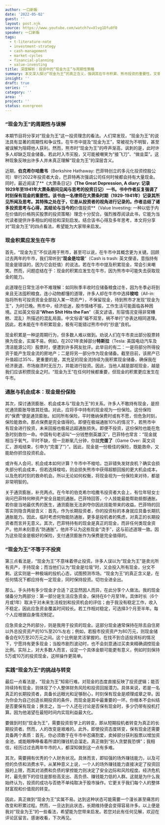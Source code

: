 ```yaml
---
author: 一口新飯
date: '2022-05-02'
guest: ''
layout: post.njk
source: https://www.youtube.com/watch?v=Xlvg1Dfu0f0
speaker: 一口新飯
tags:
  - t-literature-note
  - investment-strategy
  - cash-management
  - market-cycles
  - financial-planning
  - value-investing
title: 深度解析：投资中的“现金为王”与周期性策略
summary: 本文深入探讨“现金为王”的真正含义，强调其在牛市积累、熊市投资的重要性。文章分析了通胀与机会成本对现金的影响，并提出了合理的现金储备策略与实现“现金为王”所需的投资哲学转变。
insight: ''
draft: true
series: ''
category: ''
area: ''
project: ''
status: evergreen
---
```

### “现金为王”的周期性与误解

本期节目将分享对“现金为王”这一投资理念的看法。人们常发现，“现金为王”的说法具有显著的周期性和争议性。在牛市中提及“现金为王”，常被视为不明智，甚至被误解为阻碍他人获利。然而，熊市时“现金为王”的呼声渐高，讽刺的是，此时许多人却缺乏现金储备。若此时入市买股，又可能被嘲笑为“接飞刀”、“做韭菜”。这种现象反映出许多人并未真正理解“现金为王”的深层含义。

近期，**伯克希尔哈撒韦**（Berkshire Hathaway: 巴菲特创立的多元化投资控股公司）举行2022年投资者大会，巴菲特再次强调公司任何时候都会持有大量现金。同时，最近阅读了**《大萧条日记》**（The Great Depression, A diary: 记录1929年至1941年大萧条期间见闻与思考的投资日记）一书。书中作者反复强调了时刻保有现金的重要性。该书由一名律师在大萧条时期（1929-1941年）记录其所见所闻及思考。其特殊之处在于，它是从投资者的视角进行记录的。作者总结了诸多投资思考与心得，其结论与当今的**价值投资**（Value Investing: 一种以低于内在价值的价格购买股票的投资策略）理念十分契合。强烈推荐阅读此书，它能为当代读者提供许多相似的经验和深刻启发。结合该书心得及多年思考，本文将分享对“现金为王”的四点看法，希望能为大家带来启发。

### 现金积累应发生在牛市

首先，“现金为王”不仅适用于熊市，甚至可以说，在牛市中其概念更为关键。回顾过去两年的牛市，我们常听到“**现金是垃圾**”（Cash is trash: 英文俚语，意指持有现金是错误的，因为它会贬值）的说法。若在牛市中提及积累现金，常会引来嘲笑。然而，问题症结在于：现金的积累应发生在牛市，因为熊市中可能失去获取现金的能力。

此道理在日常生活中不难理解：如同秋季丰收时应储备粮食过冬，因为冬季必将到来且无法囤积粮食。连小动物都懂的道理，许多人却在牛市中选择**梭哈**（All-in: 指将所有可投资资金全部投入某一项资产），不保留现金，待到熊市才发现“现金为王”，为时已晚。熊市中，经济低迷，股市情绪不振，工作生活可能面临各种困境。正如英文俗语“**When Shit Hits the Fan**”（英文谚语，形容情况变得非常糟糕、混乱）所描述的混乱局面。中文俗语“福不双至，祸不单行”亦表达相同道理。因此，若未能在牛市积累现金，极有可能错过熊市中的“抄底”良机。

现金积累是一种逆周期行为，但多数人难以做到。劝说人们在牛市卖出部分股票转换为现金，实属不易。例如，在2021年卖掉部分**特斯拉**（Tesla: 美国电动汽车及清洁能源公司）股票时，便遭到许多网友批评。此举目的有二：一是将部分所得投资于能产生现金流的房地产；二是将另一部分作为现金储备。截至目前，该房产已升值超过35%，更重要的是，其充足的现金流持续为我积累现金储备，确保我在经济衰退、市场崩溃时无压力，并能进行投资。因此，当他人越是鄙视现金，越是我们应该积攒现金之时。“现金为王”在任何时候都重要，但现金的积累更应发生在牛市。

### 通胀与机会成本：现金是份保险

其次，探讨通货膨胀、机会成本与“现金为王”的关系。许多人不敢持有现金，是担忧通货膨胀导致其贬值。对此，应将手中持有的现金视为一份保险。这份保险的“保费”便是通货膨胀。如同所有保险，平时缴纳保费时或有不愿，但危急时刻，保险能救命。那点保费是完全值得的。即便在极端通胀10%的情况下，若熊市中有现金进行投资，未来回报也极易远超通胀损失。即便不投资，这份保险也能在危急时刻救你一命。中国有句老话叫“一分钱憋倒英雄汉”，巴菲特也常言：“现金就相当于氧气，平时不缺，但一旦断氧几分钟，你就**完蛋了**（Game Over: 英文词汇，游戏结束，引申为“完蛋了”）”。因此，现金是一份极佳的保险，既能救命，又能助你抓住投资机会。

或许有人会问，机会成本如何计算？牛市中不梭哈，岂非错失发财良机？确实会损失部分机会成本，但若选择梭哈，则会损失熊市中获得超额回报的更大机会成本，以及危机时刻的救命机会。所以无论如何权衡，将现金视为一份保险来对待，都是非常明智的。

关于通货膨胀，补充两点。在今年的伯克希尔哈撒韦投资者大会上，有位年轻女士询问巴菲特何种资产安全且能抗通胀。巴菲特回答，个人技能最能帮助抵御通胀。若你是当地最优秀的医生，通货膨胀无法剥夺你因此技能带来的收益。巴菲特的回答实则隐含两层含义：首先，作为长期投资者，你的投资标的本身就应具备长期抗通胀能力。因此，临时考虑何物能防通胀，更多是投机者的焦虑，对真正的长期投资者而言并无意义。其次，巴菲特持有的现金是真正的现金，而非任何类现金资产。他并未刻意去“防通胀”。他并不认为这些现金“烫手”，这与前述道理一致。因为这些现金是极好的保险，支付通货膨胀作为保费是完全值得的。

### “现金为王”不等于不投资

第三点看法是，“现金为王”不意味着停止投资。许多人误以为“现金为王”是卖光所有资产，手持现金；而当他们认为“现金是垃圾”时，又会投入所有现金，分文不剩。这实则是一种极端的投机心态，试图预测市场。“现金为王”的真正含义是，在任何情况下都应持有一定现金，同时保持投资。切勿全进全出。

那么，手头持有多少现金才合适？这显然因人而异，在此分享个人做法。我的现金储备分为两部分：第一部分是生活应急资金，保持在6个月至1年。具体时长（6个月或1年）取决于对未来生活规划和投资机会的评估；由于我没有稳定工作，收入不稳定，因此应急资金覆盖时间较长。若工作相对稳定，可选择3个月至半年。每个人应根据自身情况制定。

应急资金之外的部分，则是我用于投资的现金。这部分现金通常保持在除去自住房以外总投资资产的10%至20%左右；例如，若股市投资资产为80万元，则现金储备会在9万至20万元之间。这个比例是灵活掌握的。在找不到合适投资标的情况下，宁愿持有更多现金；当股市剧烈波动时，也不会刻意通过买卖来精确调控现金比例。实际上，对大多数人而言，设定一个具体金额可能更有意义，例如时刻保持5万或10万的投资现金，这样操作更简单。

### 实践“现金为王”的挑战与转变

最后一点看法是，“现金为王”知易行难。对现金的态度直接反映了投资逻辑；能否持续持有现金，则体现了个人整体财务风险和投资回报潜力。具体来说，若是一名真正的长期投资者，具备长远眼光和足够耐心，时刻保有现金是顺理成章之举。因为你会为自己创造长期投资的条件，而现金是其中最重要的一环。你根本不会纠结是否要保有现金；换言之，当一个人还在讨论是否保有现金时，多少仍带有投机打算。因为他渴望在最短时间内实现利益最大化。

要做到时刻“现金为王”，需要投资哲学上的转变，即从短期投机者转变为真正的长期投资者。然而，人的改变是艰难的。此外，即使投资态度转变，保有现金还需要具备两个素质：首先，你必须敢于在牛市中忍痛割爱，卖掉部分获利股票以增加资金池，或能眼睁睁看着所谓的赚钱机会溜走。真正做到“别人贪婪我恐惧”；我相信，经历过过去两年牛市的人，都深知做到这一点有多难。

其次，需要拥有优秀的个人财务状况。具体而言，即较强的场外赚钱能力，以及可控的负债和消费水平。从某种意义上说，一个人的场外赚钱能力直接决定了投资回报的上限，而其对消费和负债的掌控能力则决定了安全边际和风险程度。经济危机时，最先倒下的往往是那些高支出、高负债、赚钱能力低的人群。这就是为什么我始终认为，投资的成功与否绝不单纯取决于股市操作。它更关乎我们每个人的整体财富观和价值观的转变。

因此，真正做到“现金为王”实属不易。达到这种状态可能需要一个漫长甚至痛苦的改变和积累过程。然而，一旦达到此状态，长期维持便会变得容易许多。以上便是我对“现金为王”的一些看法，希望能为您带来启发。若您对此有任何见解，欢迎在评论区留言。感谢收看，下次再见。